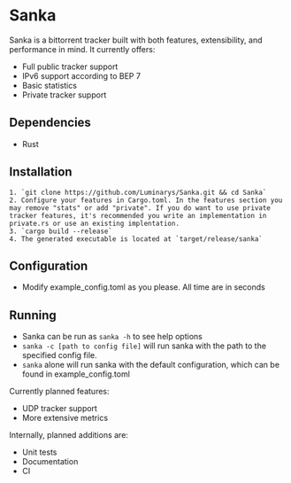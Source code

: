 # Sanka
Sanka is a bittorrent tracker built with both features, extensibility, and performance in mind.
It currently offers:
* Full public tracker support
* IPv6 support according to BEP 7
* Basic statistics
* Private tracker support

## Dependencies
* Rust

## Installation
    1. `git clone https://github.com/Luminarys/Sanka.git && cd Sanka`
    2. Configure your features in Cargo.toml. In the features section you may remove "stats" or add "private". If you do want to use private tracker features, it's recommended you write an implementation in private.rs or use an existing implentation.
    3. `cargo build --release`
    4. The generated executable is located at `target/release/sanka`

## Configuration
* Modify example_config.toml as you please. All time are in seconds

## Running
* Sanka can be run as `sanka -h` to see help options
* `sanka -c [path to config file]` will run sanka with the path to the specified config file.
* `sanka` alone will run sanka with the default configuration, which can be found in example_config.toml

Currently planned features:
* UDP tracker support
* More extensive metrics

Internally, planned additions are:
* Unit tests
* Documentation
* CI
